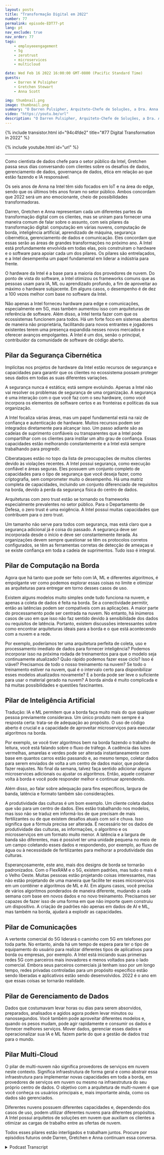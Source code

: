 ```yaml
---
layout: posts
title: "Transformação Digital em 2022"
number: 77
permalink: episode-EDT77-pt
lang: pt
nav_exclude: true
nav_order: 77
tags:
    - employeeengagement
    - 5g
    - zerotrust
    - microservices
    - multicloud

date: Wed Feb 16 2022 16:00:00 GMT-0800 (Pacific Standard Time)
guests:
    - Darren W Pulsipher
    - Gretchen Stewart
    - Anna Scott

img: thumbnail.png
image: thumbnail.png
summary: "O Darren Pulsipher, Arquiteto-Chefe de Soluções, a Dra. Anna Scott, Arquiteta-Chefe de Edge, e Gretchen Stewart, Cientista-Chefe de Dados da Intel discutem os seis pilares da transformação digital em 2022: computação em nuvem híbrida, computação de borda, inteligência artificial, aprendizado de máquina, segurança cibernética, gerenciamento de dados e comunicações."
video: "https://youtu.be/url"
description: "O Darren Pulsipher, Arquiteto-Chefe de Soluções, a Dra. Anna Scott, Arquiteta-Chefe de Edge, e Gretchen Stewart, Cientista-Chefe de Dados da Intel discutem os seis pilares da transformação digital em 2022: computação em nuvem híbrida, computação de borda, inteligência artificial, aprendizado de máquina, segurança cibernética, gerenciamento de dados e comunicações."
---
```


<div>
{% include transistor.html id="94c4fde2" title="#77 Digital Transformation in 2022" %}

{% include youtube.html id="url" %}
</div>

---

Como cientista de dados chefe para o setor público da Intel, Gretchen passa seus dias conversando com clientes sobre os desafios de dados, gerenciamento de dados, governança de dados, ética em relação ao que estão fazendo e IA responsável.

Os seis anos de Anna na Intel têm sido focados em IoT e na área do edge, sendo que os últimos três anos foram no setor público. Ambos concordam que 2022 será um ano emocionante, cheio de possibilidades transformadoras.

Darren, Gretchen e Anna representam cada um diferentes partes da transformação digital com os clientes, mas se uniram para fornecer uma maneira comum de falar sobre o assunto, com seis pilares da transformação digital: computação em várias nuvens, computação de borda, inteligência artificial, aprendizado de máquina, segurança cibernética, gerenciamento de dados e comunicação. Eles concordam que essas serão as áreas de grandes transformações no próximo ano. A Intel está profundamente envolvida em todas elas, pois construíram o hardware e o software para apoiar cada um dos pilares. Os pilares são entrelaçados, e a Intel desempenha um papel fundamental em liderar a indústria para frente.

O hardware da Intel é a base para a maioria dos provedores de nuvem. Do ponto de vista do software, a Intel otimizou os frameworks comuns que as pessoas usam para IA, ML ou aprendizado profundo, a fim de aproveitar ao máximo o hardware subjacente. Em alguns casos, o desempenho é de dez a 100 vezes melhor com base no software da Intel.

Não apenas a Intel forneceu hardware para edge e comunicações, especialmente em 5G, mas também aumentou isso com arquiteturas de referência de software. Além disso, a Intel tenta fazer com que os ecossistemas funcionem para todos. Há um forte foco em sistemas abertos de maneira não proprietária, facilitando para novos entrantes e jogadores existentes terem uma presença expandida nesses novos mercados e oferecer avanços empolgantes. A Intel é um dos, senão o principal, contribuidor da comunidade de software de código aberto.

## Pilar da Segurança Cibernética

Implícitas nos projetos de hardware da Intel estão recursos de segurança e capacidades para garantir que os clientes no ecossistema possam proteger seus dados em todas as suas diferentes variações.

A segurança nunca é estática; está sempre evoluindo. Apenas a Intel não vai resolver os problemas de segurança de uma organização. A segurança é uma interação com o que você faz com o seu hardware, como você incorpora os elementos de software certos e as fronteiras e políticas da sua organização.

A Intel focaliza várias áreas, mas um papel fundamental está na raiz de confiança e autenticação de hardware. Muitos recursos podem ser integrados diretamente para alcançar isso. Um passo adiante são as cadeias de suprimento confiáveis ou transparentes que a Intel pode compartilhar com os clientes para instilar um alto grau de confiança. Essas capacidades estão melhorando constantemente e a Intel está sempre trabalhando para progredir.

Ciberataques estão no topo da lista de preocupações de muitos clientes devido às violações recentes. A Intel possui segurança, como execução confiável e áreas seguras. Eles possuem um conjunto completo de capacidades para o tipo de segurança que você deseja fazer, como criptografia, sem comprometer muito o desempenho. Há uma matriz completa de capacidades, incluindo um conjunto diferenciado de requisitos na borda, devido à perda da segurança física do centro de dados.

Arquiteturas com zero trust estão se tornando os frameworks especialmente prevalentes no setor público. Para o Departamento de Defesa, o zero trust é uma exigência. A Intel possui muitas capacidades que contribuem para o zero trust.

Um tamanho não serve para todos com segurança, mas está claro que a segurança adicional já é coisa do passado. A segurança deve ser incorporada desde o início e deve ser constantemente iterada. As organizações devem sempre questionar se têm os protocolos corretos configurados, se têm as ferramentas corretas de detecção de ameaças e se existe confiança em toda a cadeia de suprimentos. Tudo isso é integral.

## Pilar de Computação na Borda

Agora que há tanto que pode ser feito com IA, ML e diferentes algoritmos, é empolgante ver como podemos explorar essas coisas no limite e otimizar as arquiteturas para entregar em torno desses casos de uso.

Existem alguns modelos muito simples onde tudo funciona na nuvem, e apenas a coleta de dados é feita na borda. Se a conectividade permitir, então as latências podem ser compatíveis com as aplicações. A maior parte do processamento pode ser centrada na nuvem. No entanto, há inúmeros casos de uso em que isso não faz sentido devido à sensibilidade dos dados ou requisitos de latência. Portanto, existem discussões interessantes sobre como encontrar arquiteturas ideais para a borda e o que está acontecendo com a nuvem e a rede.

Por exemplo, poderíamos ter uma arquitetura perfeita de coleta, uso e processamento imediato de dados para fornecer inteligência? Podemos incorporar isso na próxima rodada de treinamentos para que o modelo seja continuamente atualizado? Quão rápido podemos fazer esse ciclo? Isso é viável? Precisamos de todo o nosso treinamento na nuvem? Se todo o treinamento estiver na nuvem, qual é o intervalo certo para disponibilizar esses modelos atualizados novamente? E a borda pode ser leve o suficiente para usar o material gerado na nuvem? A borda ainda é muito complicada e há muitas possibilidades e questões fascinantes.

## Pilar de Inteligência Artificial

Tradução: IA e ML permitem que a borda faça muito mais do que qualquer pessoa previamente considerava. Um único produto nem sempre é a resposta certa: trata-se de adequação ao propósito. O uso de código aberto é crucial e a capacidade de aproveitar microserviços para executar algoritmos na borda.

Por exemplo, se você tiver algoritmos bem na borda fazendo o trabalho de leitura, você está falando sobre o fluxo de tráfego. A cadência das luzes vermelhas, amarelas e verdes pode ser alterada instantaneamente com base em quantos carros estão passando e, ao mesmo tempo, coletar dados para serem enviados de volta a um centro de dados maior, que poderia fazer reajustes. No final da semana, talvez faça sentido adicionar alguns microservices adicionais ou ajustar os algoritmos. Então, aquele container volta à borda e você pode responder melhor e continuar aprendendo.

Além disso, ao falar sobre adequação para fins específicos, largura de banda, latência e formato também são considerações.

A produtividade das culturas é um bom exemplo. Um cliente coleta dados que vão para um centro de dados. Eles estão trabalhando nos modelos, mas isso não se traduz em informá-los de que precisam de mais fertilizantes ou de que existem desafios atuais com sol e chuva. Isso significa que a fórmula precisa ser alterada. É necessário ter os dados de produtividade das culturas, as informações, o algoritmo e os microsserviços em um formato muito menor. A latência e a largura de banda são diferentes, mas é possível ter uma unidade pequena no meio de um campo coletando esses dados e respondendo, por exemplo, ao fluxo de água ou à necessidade de fertilizantes para melhorar a produtividade das culturas.

Esperançosamente, este ano, mais dos designs de borda se tornarão padronizados. Com o FlexRAM e o 5G, existem padrões, mas tudo o mais é o Velho Oeste. Muitas pessoas estão projetando coisas interessantes, mas não estão projetando de uma maneira que facilite ter esses microserviços em um contêiner e algoritmos de ML e AI. Em alguns casos, você precisa de vários algoritmos ponderados de maneira diferente, mudando a cada semana com base em novos dados e no novo treinamento. Precisamos ser capazes de fazer isso de uma forma em que não importe quem construiu um dispositivo. A criação de padrões não apenas em dados de AI e ML, mas também na borda, ajudará a explodir as capacidades.

## Pilar de Comunicações

A vertente comercial do 5G liderará o caminho com 5G em telefones por toda parte. No entanto, ainda há um tempo de espera para ter o tipo de equipamento do usuário para realizar diferentes tipos de aplicativos para borda ou empresas, por exemplo. A Intel está iniciando suas primeiras redes 5G com parceiros mais inovadores e menos voltados para o lado comercial. Embora seus parceiros comerciais já tenham isso por um longo tempo, redes privadas controladas para um propósito específico estão sendo liberadas e aplicativos estão sendo desenvolvidos. 2022 é o ano em que essas coisas se tornarão realidade.

## Pilar de Gerenciamento de Dados

Dados que costumavam levar horas ou dias para serem absorvidos, preparados, analisados ​​e agidos agora podem levar minutos ou nanossegundos. Você também pode aproveitar diferentes modelos e, quando os pesos mudam, pode agir rapidamente e consumir os dados e fornecer melhores serviços. Mover dados, gerenciar esses dados e operacionalizar sua IA e ML fazem parte do que a gestão de dados traz para o mundo.

## Pilar Multi-Cloud

O pilar de multi-nuvem não significa provedores de serviços em nuvem neste contexto. Significa infraestrutura de forma geral e como abstrair essa infraestrutura para implementar novas capacidades em toda a borda, em provedores de serviços em nuvem ou mesmo na infraestrutura do seu próprio centro de dados. O objetivo com a arquitetura de multi-nuvem é que você conheça os usuários principais e, mais importante ainda, como os dados são gerenciados.

Diferentes nuvens possuem diferentes capacidades e, dependendo dos casos de uso, podem utilizar diferentes nuvens para diferentes propósitos. A Intel possui arquitetos de soluções em nuvem que auxiliam os clientes a otimizar as cargas de trabalho entre as ofertas de nuvem.

Todos esses pilares estão interligados e trabalham juntos. Procure por episódios futuros onde Darren, Gretchen e Anna continuam essa conversa.



<details>
<summary> Podcast Transcript </summary>

<p></p>

</details>

